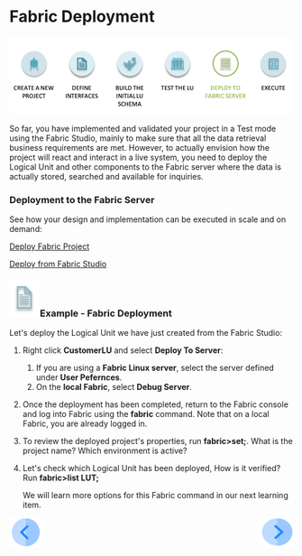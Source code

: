 # Fabric Deployment

![](/academy/Training_Level_1/03_fabric_basic_LU/images/fabric_main_flow_07.png)

So far, you have implemented and validated your project in a Test mode using the Fabric Studio, mainly to make sure that all the data retrieval business requirements are met. However, to actually envision how the project will react and interact in a live system, you need to deploy the Logical Unit and other components to the Fabric server where the data is actually stored, searched and available for inquiries.

 

### Deployment to the Fabric Server

See how your design and implementation can be executed in scale and on demand:

[Deploy Fabric Project](/articles/16_deploy_fabric/01_deploy_Fabric_project.md)

[Deploy from Fabric Studio](/articles/16_deploy_fabric/02_deploy_from_Fabric_Studio.md)


### ![](/academy/Training_Level_1/03_fabric_basic_LU/images/example.png)Example - Fabric Deployment

Let's deploy the Logical Unit we have just created from the Fabric Studio:

1. Right click  **CustomerLU** and select **Deploy To Server**:

   1. If you are using a **Fabric Linux server**, select the server defined under **User Pefernces**.
   2. On the **local Fabric**, select **Debug Server**. 

2. Once the deployment has been completed, return to the Fabric console and log into Fabric using the **fabric** command. Note that on a local Fabric, you are already logged in.

3. To review the deployed project's properties, run **fabric>set;**. What is the project name? Which environment is active?

4. Let's check which Logical Unit has been deployed, How is it verified?  Run **fabric>list LUT;**  

    We will learn more options for this Fabric command in our next learning item.



 [![Previous](/articles/images/Previous.png)](/academy/Training_Level_1/04_fabric_runtime/02_getting_started_with_fabric_server.md)[<img align="right" width="60" height="54" src="/articles/images/Next.png">](/academy/Training_Level_1/04_fabric_runtime/04_fabric_basic_commands.md)

 


